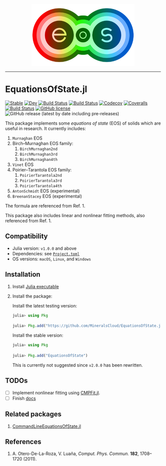 <div align="center">
  <img src="./docs/src/assets/logo.png" height="200"><br>
</div>

------

# EquationsOfState.jl

[![Stable](https://img.shields.io/badge/docs-stable-blue.svg)](https://MineralsCloud.github.io/EquationsOfState.jl/stable)
[![Dev](https://img.shields.io/badge/docs-dev-blue.svg)](https://MineralsCloud.github.io/EquationsOfState.jl/dev)
[![Build Status](https://travis-ci.com/MineralsCloud/EquationsOfState.jl.svg?branch=master)](https://travis-ci.com/MineralsCloud/EquationsOfState.jl)
[![Build Status](https://ci.appveyor.com/api/projects/status/github/singularitti/EquationsOfState.jl?svg=true)](https://ci.appveyor.com/project/singularitti/EquationsOfState-jl)
[![Codecov](https://codecov.io/gh/MineralsCloud/EquationsOfState.jl/branch/master/graph/badge.svg)](https://codecov.io/gh/MineralsCloud/EquationsOfState.jl)
[![Coveralls](https://coveralls.io/repos/github/MineralsCloud/EquationsOfState.jl/badge.svg?branch=master)](https://coveralls.io/github/MineralsCloud/EquationsOfState.jl?branch=master)
[![Build Status](https://api.cirrus-ci.com/github/MineralsCloud/EquationsOfState.jl.svg)](https://cirrus-ci.com/github/MineralsCloud/EquationsOfState.jl)
[![GitHub license](https://img.shields.io/github/license/MineralsCloud/EquationsOfState.jl)](https://github.com/MineralsCloud/EquationsOfState.jl/blob/master/LICENSE)
![GitHub release (latest by date including pre-releases)](https://img.shields.io/github/v/release/MineralsCloud/EquationsOfState.jl?include_prereleases)

This package implements some _equations of state_ (EOS) of solids which are useful in research. It currently includes:

1. `Murnaghan` EOS
2. Birch–Murnaghan EOS family:
    1. `BirchMurnaghan2nd`
    2. `BirchMurnaghan3rd`
    3. `BirchMurnaghan4th`
3. `Vinet` EOS
4. Poirier–Tarantola EOS family:
    1. `PoirierTarantola2nd`
    2. `PoirierTarantola3rd`
    3. `PoirierTarantola4th`
5. `AntonSchmidt` EOS (experimental)
6. `BreenanStacey` EOS (experimental)

The formula are referenced from Ref. 1.

This package also includes linear and nonlinear fitting methods, also referenced from Ref. 1.

## Compatibility

- Julia version: `v1.0.0` and above
- Dependencies: see [`Project.toml`](https://github.com/MineralsCloud/EquationsOfState.jl/blob/master/Project.toml)
- OS versions: `macOS`, `Linux`, and `Windows`

## Installation

1. Install [Julia executable](https://julialang.org/downloads/)

2. Install the package:

   Install the latest testing version:

   ```julia
   julia> using Pkg
   
   julia> Pkg.add("https://github.com/MineralsCloud/EquationsOfState.jl")
   ```

   Install the stable version:

   ```julia
   julia> using Pkg
   
   julia> Pkg.add("EquationsOfState")
   ```

   This is currently not suggested since `v2.0.0` has been rewritten.

## TODOs

- [ ] Implement nonlinear fitting using [CMPFit.jl](https://github.com/gcalderone/CMPFit.jl).
- [ ] Finish [docs](https://mineralscloud.github.io/EquationsOfState.jl/)

## Related packages

1. [CommandLineEquationsOfState.jl](https://github.com/MineralsCloud/CommandLineEquationsOfState.jl)

## References

1. A. Otero-De-La-Roza, V. Luaña, *Comput. Phys. Commun.* **182**, 1708–1720 (2011).
